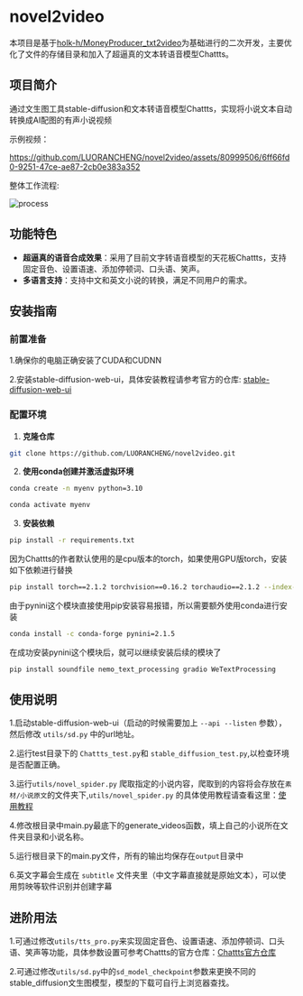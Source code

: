 # novel2video

本项目是基于[holk-h/MoneyProducer_txt2video](https://github.com/holk-h/MoneyProducer_txt2video)为基础进行的二次开发，主要优化了文件的存储目录和加入了超逼真的文本转语音模型Chattts。

## 项目简介

通过文生图工具stable-diffusion和文本转语音模型Chattts，实现将小说文本自动转换成AI配图的有声小说视频

示例视频：

https://github.com/LUORANCHENG/novel2video/assets/80999506/6ff66fd0-9251-47ce-ae87-2cb0e383a352


整体工作流程:

![process](https://github.com/LUORANCHENG/novel2video/assets/80999506/f326840f-3437-4c00-81f9-a455529f1ef2)


## 功能特色

- **超逼真的语音合成效果**：采用了目前文字转语音模型的天花板Chattts，支持固定音色、设置语速、添加停顿词、口头语、笑声。
- **多语言支持**：支持中文和英文小说的转换，满足不同用户的需求。

## 安装指南

### 前置准备

1.确保你的电脑正确安装了CUDA和CUDNN

2.安装stable-diffusion-web-ui，具体安装教程请参考官方的仓库: [stable-diffusion-web-ui](https://github.com/AUTOMATIC1111/stable-diffusion-webui)


### 配置环境

1. **克隆仓库**

```bash
git clone https://github.com/LUORANCHENG/novel2video.git
```

2. **使用conda创建并激活虚拟环境**
```bash
conda create -n myenv python=3.10
```

```bash
conda activate myenv
```

3. **安装依赖**

```bash
pip install -r requirements.txt
```

因为Chattts的作者默认使用的是cpu版本的torch，如果使用GPU版torch，安装如下依赖进行替换

```bash
pip install torch==2.1.2 torchvision==0.16.2 torchaudio==2.1.2 --index-url https://download.pytorch.org/whl/cu121
```

由于pynini这个模块直接使用pip安装容易报错，所以需要额外使用conda进行安装

```bash
conda install -c conda-forge pynini=2.1.5
```

在成功安装pynini这个模块后，就可以继续安装后续的模块了
```bash
pip install soundfile nemo_text_processing gradio WeTextProcessing
```

## 使用说明

1.启动stable-diffusion-web-ui（启动的时候需要加上 `--api --listen` 参数），然后修改 `utils/sd.py` 中的url地址。

2.运行test目录下的 `Chattts_test.py`和 `stable_diffusion_test.py`,以检查环境是否配置正确。

3.运行`utils/novel_spider.py` 爬取指定的小说内容，爬取到的内容将会存放在`素材/小说原文`的文件夹下,`utils/novel_spider.py` 的具体使用教程请查看这里：[使用教程](https://github.com/LUORANCHENG/novel2video/wiki/novel_spider.py%E7%9A%84%E5%85%B7%E4%BD%93%E4%BD%BF%E7%94%A8%E6%96%B9%E6%B3%95)

4.修改根目录中main.py最底下的generate_videos函数，填上自己的小说所在文件夹目录和小说名称。

5.运行根目录下的main.py文件，所有的输出均保存在`output`目录中

6.英文字幕会生成在 `subtitle` 文件夹里（中文字幕直接就是原始文本），可以使用剪映等软件识别并创建字幕

## 进阶用法

1.可通过修改`utils/tts_pro.py`来实现固定音色、设置语速、添加停顿词、口头语、笑声等功能，具体参数设置可参考Chattts的官方仓库：[Chattts官方仓库](https://github.com/2noise/ChatTTS)

2.可通过修改`utils/sd.py`中的`sd_model_checkpoint`参数来更换不同的stable_diffusion文生图模型，模型的下载可自行上浏览器查找。
